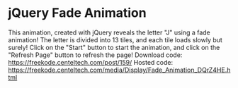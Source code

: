 # jQuery Fade Animation
This animation, created with jQuery reveals the letter "J" using a fade animation! The letter is divided into 13 tiles, and each tile loads slowly but surely! Click on the "Start" button to start the animation, and click on the "Refresh Page" button to refresh the page!
Download code: https://freekode.centeltech.com/post/159/
Hosted code: https://freekode.centeltech.com/media/Display/Fade_Animation_DQrZ4HE.html
